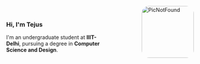   <img src="https://images.icon-icons.com/665/PNG/512/alien_pixel_icon-icons.com_60289.png" 
       alt="PicNotFound" 
       width="140" 
       align="right" 
       style="margin-left: 100px; border-radius: 20px;" />
<br/>
  <h3>Hi, I'm Tejus</h3>
  <p>
    I'm an undergraduate student at <strong>IIIT-Delhi</strong>, pursuing a degree in <strong>Computer Science and Design</strong>.
  </p>
  <br />

</div>
